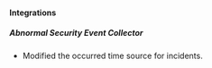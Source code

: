 
#### Integrations

##### Abnormal Security Event Collector
- Modified the occurred time source for incidents. 
